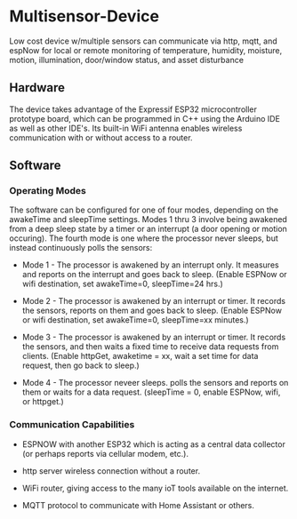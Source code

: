 # Multisensor-Device
Low cost device w/multiple sensors can communicate via http, mqtt, and espNow for local or remote monitoring of temperature, humidity, moisture, motion, illumination, door/window status, and asset disturbance

## Hardware
The device takes advantage of the Expressif ESP32 microcontroller prototype board, which can be programmed in C++ using the Arduino IDE as well as other IDE's.  Its built-in WiFi antenna enables wireless communication with or without access to a router.

## Software

### Operating Modes
The software can be configured for one of four modes, depending on the awakeTime and sleepTime settings.  Modes 1 thru 3 involve being awakened from a deep sleep state by a timer or an interrupt (a door opening or motion occuring).  The fourth mode is one where the processor never sleeps, but instead continuously polls the sensors:
  
  - Mode 1 - The processor is awakened by an interrupt only. It measures and reports on the interrupt and goes back to sleep. (Enable ESPNow or wifi destination, set awakeTime=0, sleepTime=24 hrs.)

  - Mode 2 - The processor is awakened by an interrupt or timer. It records the sensors, reports on them and goes back to sleep.  (Enable ESPNow or wifi destination, set awakeTime=0, sleepTime=xx minutes.) 

  - Mode 3 - The processor is awakened by an interrupt or timer. It records the sensors, and then waits a fixed time to receive data requests from clients.   (Enable httpGet, awaketime = xx, wait a set time for data request, then go back to sleep.)  

  - Mode 4 - The processor neveer sleeps. polls the sensors and reports on them or waits for a data request.  (sleepTime = 0, enable ESPNow, wifi, or httpget.)

### Communication Capabilities

  - ESPNOW with another ESP32 which is acting as a central data collector (or perhaps reports via cellular modem, etc.).
    
  - http server wireless connection without a router.
    
  - WiFi router, giving access to the many ioT tools available on the internet.
    
  - MQTT protocol to communicate with Home Assistant or others.
 
